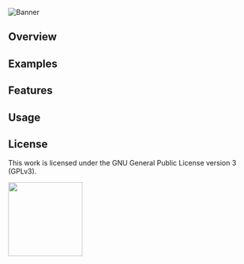 ![Banner](https://s-christy.com/status-banner-service/svg-rs/banner-slim.svg)

## Overview

## Examples

## Features

## Usage

## License

This work is licensed under the GNU General Public License version 3 (GPLv3).

[<img src="https://s-christy.com/status-banner-service/GPLv3_Logo.svg" width="150" />](https://www.gnu.org/licenses/gpl-3.0.en.html)
